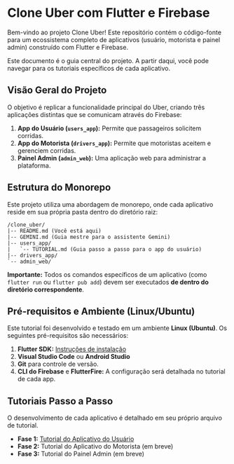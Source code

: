 # Clone Uber com Flutter e Firebase

Bem-vindo ao projeto Clone Uber! Este repositório contém o código-fonte para um ecossistema completo de aplicativos (usuário, motorista e painel admin) construído com Flutter e Firebase.

Este documento é o guia central do projeto. A partir daqui, você pode navegar para os tutoriais específicos de cada aplicativo.

## Visão Geral do Projeto

O objetivo é replicar a funcionalidade principal do Uber, criando três aplicações distintas que se comunicam através do Firebase:

1.  **App do Usuário (`users_app`):** Permite que passageiros solicitem corridas.
2.  **App do Motorista (`drivers_app`):** Permite que motoristas aceitem e gerenciem corridas.
3.  **Painel Admin (`admin_web`):** Uma aplicação web para administrar a plataforma.

## Estrutura do Monorepo

Este projeto utiliza uma abordagem de monorepo, onde cada aplicativo reside em sua própria pasta dentro do diretório raiz:

```
/clone_uber/
|-- README.md (Você está aqui)
|-- GEMINI.md (Guia mestre para o assistente Gemini)
|-- users_app/
|   `-- TUTORIAL.md (Guia passo a passo para o app do usuário)
|-- drivers_app/
`-- admin_web/
```

**Importante:** Todos os comandos específicos de um aplicativo (como `flutter run` ou `flutter pub add`) devem ser executados **de dentro do diretório correspondente**.

## Pré-requisitos e Ambiente (Linux/Ubuntu)

Este tutorial foi desenvolvido e testado em um ambiente **Linux (Ubuntu)**. Os seguintes pré-requisitos são necessários:

1.  **Flutter SDK:** [Instruções de instalação](https://docs.flutter.dev/get-started/install/linux)
2.  **Visual Studio Code** ou **Android Studio**
3.  **Git** para controle de versão.
4.  **CLI do Firebase** e **FlutterFire:** A configuração será detalhada no tutorial de cada app.

## Tutoriais Passo a Passo

O desenvolvimento de cada aplicativo é detalhado em seu próprio arquivo de tutorial.

*   **Fase 1:** [Tutorial do Aplicativo do Usuário](./users_app/TUTORIAL.md)
*   **Fase 2:** Tutorial do Aplicativo do Motorista (em breve)
*   **Fase 3:** Tutorial do Painel Admin (em breve)
